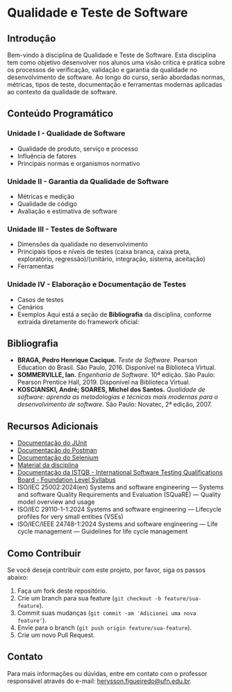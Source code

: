 
# Qualidade e Teste de Software

## Introdução

Bem-vindo à disciplina de Qualidade e Teste de Software. Esta disciplina tem como objetivo desenvolver nos alunos uma visão crítica e prática sobre os processos de verificação, validação e garantia da qualidade no desenvolvimento de software. Ao longo do curso, serão abordadas normas, métricas, tipos de teste, documentação e ferramentas modernas aplicadas ao contexto da qualidade de software.

## Conteúdo Programático

### Unidade I - Qualidade de Software
- Qualidade de produto, serviço e processo
- Influência de fatores
- Principais normas e organismos normativo

### Unidade II - Garantia da Qualidade de Software
- Métricas e medição
- Qualidade de código
- Avaliação e estimativa de software

### Unidade III - Testes de Software
- Dimensões da qualidade no desenvolvimento
- Principais tipos e níveis de testes (caixa branca, caixa preta, exploratório, regressão)/(unitário, integração, sistema, aceitação)
- Ferramentas 

### Unidade IV - Elaboração e Documentação de Testes
- Casos de testes
- Cenários
- Exemplos
Aqui está a seção de **Bibliografia** da disciplina, conforme extraída diretamente do framework oficial:

## Bibliografia

* **BRAGA, Pedro Henrique Cacique.** *Teste de Software.* Pearson Education do Brasil. São Paulo, 2016. Disponível na Biblioteca Virtual.
* **SOMMERVILLE, Ian.** *Engenharia de Software.* 10ª edição. São Paulo: Pearson Prentice Hall, 2019. Disponível na Biblioteca Virtual.
* **KOSCIANSKI, André; SOARES, Michel dos Santos.** *Qualidade de software: aprenda as metodologias e técnicas mais modernas para o desenvolvimento de software.* São Paulo: Novatec, 2ª edição, 2007.

## Recursos Adicionais
* [Documentação do JUnit](https://junit.org/junit5/)
* [Documentação do Postman](https://learning.postman.com/docs/)
* [Documentação do Selenium](https://www.selenium.dev/documentation/)
* [Material da disciplina](https://github.com/Herysson/Qualidade-Teste-Software)
* [Documentação da ISTQB - International Software Testing Qualifications Board  - Foundation Level Syllabus](https://bstqb.online/files/syllabus_ctfl_4.0br.pdf)
* ISO/IEC 25002:2024(en) Systems and software engineering — Systems and software Quality Requirements and Evaluation (SQuaRE) — Quality model overview and usage
* ISO/IEC 29110-1-1:2024 Systems and software engineering — Lifecycle profiles for very small entities (VSEs)
* ISO/IEC/IEEE 24748-1:2024 Systems and software engineering — Life cycle management — Guidelines for life cycle management

## Como Contribuir

Se você deseja contribuir com este projeto, por favor, siga os passos abaixo:

1. Faça um fork deste repositório.
2. Crie um branch para sua feature (`git checkout -b feature/sua-feature`).
3. Commit suas mudanças (`git commit -am 'Adicionei uma nova feature'`).
4. Envie para o branch (`git push origin feature/sua-feature`).
5. Crie um novo Pull Request.

## Contato

Para mais informações ou dúvidas, entre em contato com o professor responsável através do e-mail: [herysson.figueiredo@ufn.edu.br](mailto:herysson.figueiredo@ufn.edu.br).

